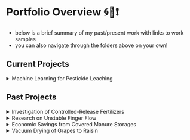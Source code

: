 # Portfolio Overview 🌀🤠❗️

* below is a brief summary of my past/present work with links to work samples
* you can also navigate through the folders above on your own!

## Current Projects

<details>
<summary>Machine Learning for Pesticide Leaching</summary>

* Collaborative project for Cornell Soil & Water Lab and NY Department of Environmental Conservation
* Building a Gradient Boosting binary classifer model to predict whether or not pesticides will leach
* [read more](https://github.com/izguenther6/Portfolio/tree/main/1%29%20Cornell%20Soil%20and%20Water%20Lab%2C%20Oct.%202022%20-%20Present/Predicting%20Pesticide%20Contamination%20in%20New%20York%20Aquifers)
* 

</details>

## Past Projects

<details>
<summary>Investigation of Controlled-Release Fertilizers</summary>

* Internship project with Costa Farms in Miami, FL
* Performed experimental study on the efficacy of different controlled-release fertilizers
* [read more](https://github.com/izguenther6/Portfolio/tree/main/3%29%20Costa%20Farms%20-%20Summer%202023)

</details>

<details>
<summary>Research on Unstable Finger Flow</summary>

* Research project with Cornell Soil & Water Lab
* Studied how water infiltrates soil 
* [read more](https://github.com/izguenther6/Portfolio/tree/main/2%29%20Cornell%20PRO-DAIRY%2C%20Jan.%202024%20-%20Present%20/Covered%20Storage%20Mass%20Balances)

</details>

<details>
<summary>Economic Savings from Covered Manure Storages</summary>

* Research project with Cornell PRO-DAIRY
* Calculated the economic savings from covered manure storages
* [read more](https://github.com/izguenther6/Portfolio/tree/main/2%29%20Cornell%20PRO-DAIRY%2C%20Jan.%202024%20-%20Present%20/Covered%20Storage%20Mass%20Balances)

</details>

<details>
<summary>Vacuum Drying of Grapes to Raisin</summary>

* Class project for BEE 4630: Digital Food Engineering
* Created COMSOL simulation of how a grape is vacuum dried to a raisin
* [read more](https://github.com/izguenther6/Portfolio/tree/main/4%20BEE%204630%20-%20Digital%20Food%20Engineering%2C%20Spring%202023)

</details>
